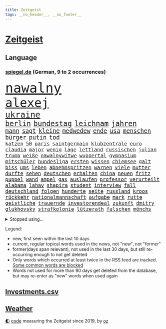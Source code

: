 ```yaml
---
title: Zeitgeist
tags: __no_header__, __no_footer__
---
```


# [Zeitgeist](https://oliz.io/zeitgeist/)

## Language

<h3><a href="https://www.spiegel.de" target="_blank">spiegel.de</a> (German, 9 to 2 occurrences)</h3>
<p style="font-family:monospace">
<span style="font-size:32pt"><a href="news_links.html#nawalny" class="current">nawalny</a></span>
<br>
<span style="font-size:29pt"><a href="news_links.html#alexej" class="current">alexej</a></span>
<br>
<span style="font-size:20pt"><a href="news_links.html#ukraine" class="current">ukraine</a></span>
<br>
<span style="font-size:17pt"><a href="news_links.html#berlin" class="current">berlin</a></span>
<span style="font-size:17pt"><a href="news_links.html#bundestag" class="current">bundestag</a></span>
<span style="font-size:17pt"><a href="news_links.html#leichnam" class="current">leichnam</a></span>
<span style="font-size:17pt"><a href="news_links.html#jahren" class="current">jahren</a></span>
<br>
<span style="font-size:14pt"><a href="news_links.html#mann" class="current">mann</a></span>
<span style="font-size:14pt"><a href="news_links.html#sagt" class="current">sagt</a></span>
<span style="font-size:14pt"><a href="news_links.html#kleine" class="current">kleine</a></span>
<span style="font-size:14pt"><a href="news_links.html#medwedew" class="current">medwedew</a></span>
<span style="font-size:14pt"><a href="news_links.html#ende" class="current">ende</a></span>
<span style="font-size:14pt"><a href="news_links.html#usa" class="current">usa</a></span>
<span style="font-size:14pt"><a href="news_links.html#menschen" class="current">menschen</a></span>
<span style="font-size:14pt"><a href="news_links.html#bürger" class="current">bürger</a></span>
<span style="font-size:14pt"><a href="news_links.html#putin" class="current">putin</a></span>
<span style="font-size:14pt"><a href="news_links.html#tod" class="current">tod</a></span>
<br>
<span style="font-size:12pt"><a href="news_links.html#katzen" class="current">katzen</a></span>
<span style="font-size:12pt"><a href="news_links.html#50" class="current">50</a></span>
<span style="font-size:12pt"><a href="news_links.html#paris" class="current">paris</a></span>
<span style="font-size:12pt"><a href="news_links.html#saintgermain" class="current">saintgermain</a></span>
<span style="font-size:12pt"><a href="news_links.html#klubzentrale" class="new">klubzentrale</a></span>
<span style="font-size:12pt"><a href="news_links.html#euro" class="current">euro</a></span>
<span style="font-size:12pt"><a href="news_links.html#claudia" class="current">claudia</a></span>
<span style="font-size:12pt"><a href="news_links.html#major" class="new">major</a></span>
<span style="font-size:12pt"><a href="news_links.html#wenig" class="current">wenig</a></span>
<span style="font-size:12pt"><a href="news_links.html#lage" class="current">lage</a></span>
<span style="font-size:12pt"><a href="news_links.html#lettland" class="current">lettland</a></span>
<span style="font-size:12pt"><a href="news_links.html#russischen" class="current">russischen</a></span>
<span style="font-size:12pt"><a href="news_links.html#julian" class="current">julian</a></span>
<span style="font-size:12pt"><a href="news_links.html#trump" class="current">trump</a></span>
<span style="font-size:12pt"><a href="news_links.html#weiße" class="current">weiße</a></span>
<span style="font-size:12pt"><a href="news_links.html#nawalnywitwe" class="new">nawalnywitwe</a></span>
<span style="font-size:12pt"><a href="news_links.html#wuppertal" class="new">wuppertal</a></span>
<span style="font-size:12pt"><a href="news_links.html#gymnasium" class="current">gymnasium</a></span>
<span style="font-size:12pt"><a href="news_links.html#mitschüler" class="current">mitschüler</a></span>
<span style="font-size:12pt"><a href="news_links.html#bundesliga" class="current">bundesliga</a></span>
<span style="font-size:12pt"><a href="news_links.html#ersten" class="current">ersten</a></span>
<span style="font-size:12pt"><a href="news_links.html#wissen" class="current">wissen</a></span>
<span style="font-size:12pt"><a href="news_links.html#chiemsee" class="current">chiemsee</a></span>
<span style="font-size:12pt"><a href="news_links.html#galt" class="current">galt</a></span>
<span style="font-size:12pt"><a href="news_links.html#biss" class="new">biss</a></span>
<span style="font-size:12pt"><a href="news_links.html#ums" class="current">ums</a></span>
<span style="font-size:12pt"><a href="news_links.html#leben" class="current">leben</a></span>
<span style="font-size:12pt"><a href="news_links.html#abnehmspritzen" class="current">abnehmspritzen</a></span>
<span style="font-size:12pt"><a href="news_links.html#warnen" class="current">warnen</a></span>
<span style="font-size:12pt"><a href="news_links.html#viele" class="current">viele</a></span>
<span style="font-size:12pt"><a href="news_links.html#mutter" class="current">mutter</a></span>
<span style="font-size:12pt"><a href="news_links.html#durfte" class="current">durfte</a></span>
<span style="font-size:12pt"><a href="news_links.html#sehen" class="current">sehen</a></span>
<span style="font-size:12pt"><a href="news_links.html#deutschen" class="current">deutschen</a></span>
<span style="font-size:12pt"><a href="news_links.html#erhalten" class="current">erhalten</a></span>
<span style="font-size:12pt"><a href="news_links.html#china" class="current">china</a></span>
<span style="font-size:12pt"><a href="news_links.html#neuen" class="current">neuen</a></span>
<span style="font-size:12pt"><a href="news_links.html#fritz" class="current">fritz</a></span>
<span style="font-size:12pt"><a href="news_links.html#puppel" class="new">puppel</a></span>
<span style="font-size:12pt"><a href="news_links.html#wand" class="current">wand</a></span>
<span style="font-size:12pt"><a href="news_links.html#ampel" class="current">ampel</a></span>
<span style="font-size:12pt"><a href="news_links.html#gas" class="current">gas</a></span>
<span style="font-size:12pt"><a href="news_links.html#auslaufen" class="current">auslaufen</a></span>
<span style="font-size:12pt"><a href="news_links.html#professor" class="current">professor</a></span>
<span style="font-size:12pt"><a href="news_links.html#verurteilt" class="current">verurteilt</a></span>
<span style="font-size:12pt"><a href="news_links.html#alabama" class="current">alabama</a></span>
<span style="font-size:12pt"><a href="news_links.html#lahav" class="current">lahav</a></span>
<span style="font-size:12pt"><a href="news_links.html#shapira" class="current">shapira</a></span>
<span style="font-size:12pt"><a href="news_links.html#student" class="current">student</a></span>
<span style="font-size:12pt"><a href="news_links.html#interview" class="current">interview</a></span>
<span style="font-size:12pt"><a href="news_links.html#fall" class="current">fall</a></span>
<span style="font-size:12pt"><a href="news_links.html#deutschland" class="current">deutschland</a></span>
<span style="font-size:12pt"><a href="news_links.html#folgen" class="current">folgen</a></span>
<span style="font-size:12pt"><a href="news_links.html#hunderte" class="current">hunderte</a></span>
<span style="font-size:12pt"><a href="news_links.html#seite" class="current">seite</a></span>
<span style="font-size:12pt"><a href="news_links.html#russland" class="current">russland</a></span>
<span style="font-size:12pt"><a href="news_links.html#kroos" class="current">kroos</a></span>
<span style="font-size:12pt"><a href="news_links.html#rückkehr" class="current">rückkehr</a></span>
<span style="font-size:12pt"><a href="news_links.html#nationalmannschaft" class="current">nationalmannschaft</a></span>
<span style="font-size:12pt"><a href="news_links.html#aufgabe" class="current">aufgabe</a></span>
<span style="font-size:12pt"><a href="news_links.html#mark" class="current">mark</a></span>
<span style="font-size:12pt"><a href="news_links.html#rutte" class="new">rutte</a></span>
<span style="font-size:12pt"><a href="news_links.html#geistliche" class="new">geistliche</a></span>
<span style="font-size:12pt"><a href="news_links.html#trauernde" class="current">trauernde</a></span>
<span style="font-size:12pt"><a href="news_links.html#investorendeal" class="current">investorendeal</a></span>
<span style="font-size:12pt"><a href="news_links.html#zukunft" class="current">zukunft</a></span>
<span style="font-size:12pt"><a href="news_links.html#dmitry" class="new">dmitry</a></span>
<span style="font-size:12pt"><a href="news_links.html#glukhovsky" class="new">glukhovsky</a></span>
<span style="font-size:12pt"><a href="news_links.html#strafkolonie" class="current">strafkolonie</a></span>
<span style="font-size:12pt"><a href="news_links.html#lützerath" class="new">lützerath</a></span>
<span style="font-size:12pt"><a href="news_links.html#falschen" class="current">falschen</a></span>
<span style="font-size:12pt"><a href="news_links.html#mönchs" class="new">mönchs</a></span>
</p>
<details>
<summary>Stopped using...</summary>
<p class="former" style="font-size:12pt">
arm(1218) dauerhaft(1218) richten(1218) bayerns(1217) befinden(1217) einiges(1217) philippinen(1217) schatten(1217) willen(1217) auftakt(1216) gewaltig(1216) live(1216) geworfen(1215) vollständig(1215) asche(1214) brexit(1214) führerschein(1214) tragen(1214) andrea(1213) 37(1212) bisschen(1212) einzug(1212) gelegt(1212) hervor(1212) krankenhäuser(1212) mario(1212) schildert(1212) stattdessen(1212) hintergründe(1211) kardinal(1211) rettungskräfte(1211) studierenden(1211) treffer(1211) verfolgen(1211) helfer(1210) null(1210) parteichef(1210) unterschiedlich(1210) amerika(1209) extreme(1209) feier(1209) keller(1209) klima(1209) schweigen(1209) unabhängigkeit(1209) wohnhaus(1209) zurzeit(1209) bewerber(1208) italienische(1208) werke(1208) 26(1207) 6(1207) beschwerden(1207) einstigen(1207) entscheidend(1207) jury(1207) kochen(1207) lehnen(1207) maß(1207) reporter(1207) richtige(1207) schießt(1207) vertrauen(1207) üben(1207) bmw(1206) größer(1206) reichte(1206) rät(1206) schüssen(1205) united(1205) abgehört(1204) australische(1204) bestätigen(1204) fließt(1204) mode(1204) regen(1204) armut(1203) reißt(1203) besuchen(1202) erbe(1202) bestimmten(1201) erwartungen(1201) fußballprofi(1201) halb(1200) klimapolitik(1200) möglichst(1200) entwickeln(1199) gering(1198) stärke(1198) bande(1197) eklat(1197) wende(1197) letztes(1195) schnitt(1195) haaland(1194) harten(1194) verzichten(1194) mieten(1193) ähnlich(1193) mehrerer(1191) parallelen(1191) schrecken(1191) ausrüstung(1190) unzufrieden(1190) reduzieren(1189) wind(1188) hilfen(1185) beitrag(1183) rechtsstreit(1183) ämter(1181) vermisste(1177) provoziert(1174) herausforderung(1172) entspannt(1164) verdoppelt(1162) heizen(1161) gebieten(1158) karlsruhe(1154) rakete(1153) dankt(1123) heidelberg(1122) langjährige(1101) extremwetter(1085) autobahnen(1073) strecken(1052) konservative(1048) lediglich(1000) arte(957) rereportage(957) anführer(955) djoković(951) bundesanwaltschaft(941) fossilen(919) gremium(919) weibliche(913) dörfer(907) nachspielzeit(896) realität(891) liebsten(888) papiere(882) zorn(880) gehälter(876) gewandt(872) entstanden(861) australiens(853) kunstwerke(851) älteste(848) ruhestand(845) verständigt(843) empfehlen(835) hendrik(833) 41(829) schülerin(816) rande(811) laura(798) martina(795) 87(782) öffentlichrechtlichen(779) verletzung(777) kanzlers(770) einrichtungen(765) ben(755) verringern(754) verkündete(752) spaltung(746) verweist(736) brüder(721) betreibt(715) 40000(713) benötigt(709) absagen(707) südamerika(705) schildern(704) unsicher(696) erneuerbare(695) spiegelbildungsnewsletter(693) töchter(692) flüchten(682) niedersächsischen(674) spart(672) talent(664) schwarzes(659) großmutter(657) packenden(657) anschuldigungen(653) nachfolgerin(651) schlamm(638) würdigt(638) ankara(637) besitzt(625) sylt(624) kühnert(611) ulrich(611) mitarbeitende(609) kaffee(606) grundschule(604) profi(592) einsätze(591) wozu(591) grün(589) plädieren(588) genauer(576) anruf(573) folgten(572) landwirtschaft(571) digitale(569) drohnenangriff(558) offizielle(549) ron(547) sperren(543) gendern(520) eingreifen(518) machtmissbrauch(514) senioren(508) tel(507) monika(504) beobachter(501) rückblick(498) spiegelrecherche(498) aviv(496) scheinbar(496) gerecht(491) urteilt(489) 300000(487) bergen(477) operiert(469) parallel(466) beantragen(462) 39(451) häufigsten(451) jets(451) spion(448) as(445) tabu(444) liberale(440) trotzen(440) deutschlandticket(438) feind(432) mitgliedern(432) skepsis(432) zehntausenden(431) migrationspolitik(429) durcheinander(427) saarlouis(427) gestalten(424) 2011(421) madonna(421) perfekten(412) udo(409) day(402) freigelassen(401) satellitenbild(399) meiste(396) boom(394) cem(386) temperatur(379) liebt(378) schwache(375) neunzigerjahren(374) siege(372) erschüttern(368) späten(367) leon(366) getötete(365) rechtsaußen(363) vierteljahrhundert(363) segelboot(360) schöner(359) zutiefst(358) 1600(356) beitritt(352) premiers(350) reisten(350) spielerinnen(349) unterbrechung(349) joggen(344) merklich(341) reichelt(338) #metoo(334) gejagt(333) ernsten(331) anlagen(328) ertrunken(326) transformation(323) kalkül(319) dürren(318) bauindustrie(317) pis(317) bestreiten(315) baugenehmigungen(314) umsetzen(313) w(313) dna(312) schließung(312) regierungspartei(311) emotionen(310) errichten(310) wüst(310) ac(308) diplomatische(308) existenz(308) spiegeltalk(308) drama(307) erling(307) modi(304) brown(303) referendum(303) rückhalt(302) sofortiger(302) ecuador(301) gewalttaten(297) birgt(294) gesundheitlichen(292) härtere(291) bundesweite(290) münchens(289) überlegungen(288) samuel(286) arbeitswelt(285) chicago(285) spürt(281) durften(280) horror(280) mitarbeitenden(278) erheblich(276) behauptungen(273) feinde(269) drogenhandel(265) plastikmüll(265) male(263) schwierigen(260) landtagswahlen(259) neuwahlen(259) brutalen(258) angelegt(256) schockiert(256) diego(254) zoff(254) lebensgefährlich(253) würdigte(253) acker(252) terrorgruppe(252) blamiert(249) organisationen(249) beckenbauer(248) conference(248) gegners(246) kopenhagen(243) celsius(240) morgens(240) pakt(240) verschwendung(240) sonntagmorgen(238) moschee(237) made(234) sanieren(234) renommierten(232) spahn(231) kurve(230) schirdewan(230) vorbilder(229) abgewehrt(228) bitcoin(227) lieferten(227) entsorgt(226) schnellstmöglich(226) gesellschaftliche(224) metachef(224) netzentgelte(224) weile(224) vorlegen(222) erweist(221) milliardenschweren(221) lebenshaltungskosten(220) sinkende(219) rechtsradikalen(218) bahrain(217) braut(217) effizienter(215) widersprüche(215) benötigten(214) weisen(214) allgemeine(212) geschlossene(211) griechischer(210) tiefsee(210) burger(209) variante(208) durchschnitt(207) feindbild(207) freizeit(206) goldene(205) robust(205) verstrickt(205) teller(204) abgebaut(201) afdchefin(201) flüchtlingslager(201) schwitzen(201) dänische(200) höheren(200) staus(200) einzuführen(199) warmen(199) zerbrochen(197) terroranschläge(196) islamistische(194) iranischer(193) schönste(192) sven(192) behandeln(191) lindenberg(190) planet(190) strenger(190) salz(189) aggressives(188) angefangen(188) angefeindet(188) netanyahus(188) sicherheitsgarantien(187) erwischte(186) wirtschaftsweise(185) standorten(184) exklusive(181) häftling(180) einbüßen(178) klubpräsident(178) vermuteten(178) freundinnen(176) unerwartete(176) pablo(175) re(175) reinen(175) airport(174) chancenlos(174) sozial(174) abkehr(173) arizona(173) beschwört(173) abschieben(172) effekte(172) meyer(171) einsam(170) erlaubnis(169) mary(169) brücken(168) chefinnen(168) erpressung(168) recherche(168) achtung(167) erdtrabanten(167) geschäftsleute(167) teenagerin(167) geheimdienstchef(166) mehrwertsteuer(166) zelebriert(166) angefahren(165) bester(165) alexa(163) astronomen(159) gründete(158) hundebesitzer(158) saudiarabiens(158) ticketpreise(158) grönland(157) hoffnungsvoll(157) niederlegen(157) models(156) nachzahlen(156) schroeder(156) angesehen(155) kabine(155) gewechselt(154) kreative(154) 83jährige(153) buchautorin(152) enthielt(152) journalistinnen(152) probiert(151) umgehend(151) verunglückte(151) bestaunen(150) einbürgerungen(150) verbänden(150) coole(149) rabe(146) müde(145) syriens(145) umgesetzt(142) dringenden(141) entführten(141) sogenannter(141) vergleichen(141) bernstein(140) bundesverkehrsminister(140) strompreis(140) digitaler(139) ecke(139) glänzte(139) bradley(138) cooper(138) extremist(138) luftschläge(138) beantworten(137) chiara(136) detroit(136) halloween(136) herbert(136) schwede(136) sekunde(136) ehrlichkeit(135) geworben(135) doppelmoral(134) schiebt(134) kolonie(133) milliardenhilfen(133) bequem(132) co₂ausstoß(132) gewaltigen(132) schieflage(132) berüchtigten(131) gefolgt(131) geheiratet(131) biologe(130) werkstatt(130) gelobt(129) luxusuhr(129) berüchtigte(128) eingebürgert(127) geklappt(127) pyramide(127) zusammengestoßen(127) anonym(126) anja(125) begehen(125) neuanfang(125) unausweichlich(125) prekär(124) verhalf(124) regelungen(123) tolle(123) ultrarechten(123) visum(122) zahlungsunfähig(122) 60jährige(121) ausgegangen(121) ezigaretten(121) umsätze(121) verbraucherzentrale(121) vertreibung(121) ansprüche(120) bedauern(120) betriebsrat(120) inselstaat(120) bist(119) kaution(119) zuverlässig(119) index(118) ungerecht(118) finals(117) arnold(116) usbörsenaufsicht(116) bundestagspräsidentin(115) lanka(114) mobbing(114) pauschale(114) sri(114) stellungen(114) taugen(114) trail(114) vorbereitungen(114) aufwachsen(113) gehindert(113) nichtstun(113) reus(113) schäuble(113) beriet(111) bevorzugt(111) solarindustrie(111) vermittlung(111) barriere(110) brodelt(110) furore(110) rechtsstaat(110) erfindung(109) gardasee(108) geplantem(108) rudolf(108) vereins(108) ratschläge(107) bäumen(106) giganten(106) hamasterroristen(106) zugteilung(106) beteiligung(105) historischem(105) langjähriger(105) parteigründung(105) streuen(105) todesopfern(105) wertvoll(105) white(105) anheben(104) migrationshintergrund(104) verständigung(104) chris(103) geebnet(103) schadensbegrenzung(103) unverändert(103) arabische(102) massaker(102) ranghoher(102) terroristische(102) gescheiterte(101) jeremy(101) milde(101) autozulieferer(100) bundespräsidenten(100) engere(100) friert(100) glückwünsche(100) israelischem(100) mohammadi(100) wohnraum(100) bombendrohung(99) erschreckende(99) sobald(99) verschleppte(99) frost(98) hamaschef(98) sexualisierte(98) neonazis(97) wucht(97) abschneiden(96) dicke(96) entsprechendes(96) schafe(96) scheidende(96) verbots(96) odyssee(95) präsidentenamt(95) reagierten(95) wahlsieg(95) womit(95) pausen(94) sinniert(94) niedrigsten(93) nordkoreanischen(93) eingeweiht(92) enttäuschen(92) hasst(92) reederei(92) sanders(92) abtreten(91) berlinmitte(91) hinterlassenschaften(91) nordwesten(91) schalker(91) kapitel(90) südlichen(90) vergrößern(90) verlage(90) 270(89) ampelvertreter(89) sarrazin(89) widersacherin(89) adam(88) aufzubauen(88) menschengruppen(88) orchester(88) petition(88) wilkinson(88) erschrocken(87) gerutscht(87) kurdin(87) oftmals(87) positionieren(87) wiederholte(87) neureuther(86) virginia(86) annie(85) ernaux(85) literaturnobelpreisträgerin(85) längerer(85) prinzen(85) versperrt(85) zusammengeschlossen(85) elaheh(84) fasste(84) garcía(84) hamedi(84) herren(84) ingenieur(84) komplette(84) skistar(84) traditionsklubs(84) afdlandtagsabgeordneten(83) furchtbar(83) gefährder(83) marjam(83) samadzade(83) staatsräson(83) astronaut(82) depots(81) dichter(81) fegt(81) fehlentscheidungen(81) finanzierte(81) pflegen(81) topmanager(81) abdul(80) cyberattacke(80) landtags(80) or(80) rendite(80) resolution(80) sinwar(80) sowjetunion(80) verdienste(80) bettina(79) bochumer(79) db(79) reiches(79) ritt(79) sick(79) subtil(79) ungleichheiten(79) bahnkunden(78) barça(78) exchefs(78) haken(78) hast(78) konterte(78) lehrern(78) newcastle(78) sicherung(78) slogan(78) stille(78) verkaufsverbot(78) duft(77) geplagt(77) kabarettist(77) nervosität(77) nrwministerpräsident(77) regentschaft(77) spdgesundheitsminister(77) sprit(77) stillgelegt(77) verschaffen(77) aggressiver(76) friends(76) genommene(76) heilmethoden(76) jabeur(76) ons(76) verletze(76) wtafinals(76) enthüllungen(75) touristenattraktion(75) abgefangen(74) ausschlussverfahren(74) kleider(74) bekanntes(73) brisanten(73) einschnitte(73) emma(73) esa(73) klassischer(73) konzepte(73) mayer(73) pazifikstaat(73) sportvorstand(73) webb(73) zunehmenden(73) graue(72) literaturpreis(72) passierte(72) preisgekrönter(72) weltraumteleskop(72) bundesebene(71) gedenkfeier(71) islands(71) langstreckenflüge(71) 2500(70) jobabbau(70) kroatiens(70) meiser(70) mitschuldig(70) petra(70) spendiert(70) weitem(70) bestsellers(69) ewingefängnis(69) köpfen(69) mitregieren(69) psychologe(69) anzusehen(68) diverse(68) empathie(68) gdlwarnstreik(68) hierfür(68) schwänzt(68) verrückter(68) wta(68) krokodile(67) lokführern(67) meme(67) notlösung(67) tagesschausprecherin(67) documenta(66) gealtert(66) immense(66) kolumbiens(66) meetings(66) sechzigerjahren(66) siegemund(66) abtransportiert(65) ampelgegner(65) datum(65) plane(65) schatzsuche(65) teures(65) überträgt(65) ausrufezeichen(64) bootz(64) illusion(64) indischen(64) lannert(64) linus(64) skiweltcup(64) straßer(64) alpinen(63) freiberg(63) geklagt(63) mutmaßlichem(63) treibhausgasen(63) gigantischen(62) hamasangriffs(62) lagarde(62) nass(62) verhelfen(62) böden(61) fördere(61) grimm(61) konzertbeginn(61) rundfunkbeitrag(61) sorgenvoll(61) veronika(61) ausgenommen(60) befeuert(60) fatal(60) geistig(60) krankschreibung(60) massenpanik(60) rechtsextremistischer(60) unverletzt(60) autofahrten(59) falls(59) kredit(59) rechtsradikaler(59) verspätung(59) aufgegangen(58) benutzte(58) cduabgeordneten(58) drehbücher(58) energieagentur(58) fdpfinanzminister(58) haushaltsloch(58) packte(58) rettungseinsatz(58) verheimlichen(58) ausgleich(57) ausstoß(57) heimatort(57) kindergarten(57) polizeichef(57) ryan(57) verdanken(57) emmy(56) ecken(55) gerichtssaal(55) positionierung(55) souveräner(55) superintelligenz(55) enkel(54) herausforderin(54) lokalen(54) orbáns(54) übte(54) arbeitgeberseite(53) befreite(53) brenzlig(53) landwirtschaftsminister(53) modekette(53) uganda(53) wintereinbruch(53) wärmer(53) anzahl(52) decken(52) güterverkehr(52) simon(52) vergleiche(52) winterwetter(52) glätte(51) kältewelle(51) streamingdienste(51) bräutigam(50) eisigen(50) mediamarktsaturn(50) neuseelands(50) prall(50) späte(50) heat(49) konstantin(49) notfall(49) pendlerpauschale(49) rutschig(49) telefonische(49) unterfangen(49) usmarine(49) brych(48) co₂besteuerung(48) desantis(48) gelbe(48) kinderfreibetrag(48) schneestürme(48) zeremonie(48) effiziente(47) eisige(47) glatteis(47) kisoftware(47) kollidierten(47) mülleimer(47) wintersturm(47) frederik(46) frikadellen(46) nadal(46) pisastudie(46) rafael(46) schneefälle(46) tennislegende(46) abgehalten(45) alkoholkonsum(45) defekte(45) distanzieren(45) dozenten(45) entrüstung(45) glatt(45) kontrollgremium(45) verena(45) eishockeyweltverband(44) eisregen(44) freigekommen(44) islamistischer(44) lgbtbewegung(44) luftangriffs(44) northvolt(44) schauspiel(44) tvexpertin(44) ergab(43) grünenpolitikerinnen(43) pilze(43) deklassiert(42) einstufung(42) entsprechenden(42) gürtel(42) schneechaos(42) überragte(42) gefischt(41) gefördert(41) jochen(41) rauch(41) schwächephase(41) viren(41) begehren(40) darts(40) gerechtere(40) kultusministerkonferenz(40) 344(39) depardieu(39) evert(39) gérard(39) stefanie(39) to(39) zurückgewinnen(39) öltanker(39) 22jährigen(38) gendersternchen(38) hapaglloyd(38) hausarzt(38) interessieren(38) starkwatzinger(38) ferragni(37) führungskrise(37) grandslamsiegerin(37) hinauszuzögern(37) hinschauen(37) margrethe(37) nettoeinkommen(37) alternativmedizin(36) finanziellen(36) fragwürdigen(36) hugh(36) kabinettsmitglied(36) lehmann(36) nicole(36) rentenalter(36) carroll(35) critics(35) dienstpflicht(35) kitools(35) materie(35) roberts(35) strahlung(35) umwelthilfe(34) bidenregierung(33) gangster(33) usfirma(33) archiv(32) autoritarismus(32) ägäis(32) 49euroticket(31) golfturnier(31) patriarchat(31) schwersten(31) verjährung(31) günstigere(30) littler(30) luke(30) patentstreit(30) ushilfen(30) bananen(29) beibehalten(29) brocken(29) byd(29) chirurgischen(29) entspannter(29) fünftel(29) jemens(29) postfaschisten(29) realitystars(29) amonra(28) bereitschaftsdienst(28) hackern(28) kulisse(28) kuwait(28) lions(28) sand(28) wirbelt(28) amoklauf(27) auszeichnungen(27) jeans(27) kathedrale(27) maersk(27) notredame(27) teuerung(27) abzuschütteln(26) ampeln(26) befassen(26) buchenallee(26) high(26) revolutionsgarden(26) videokonferenzen(26) angestiftet(25) bastian(25) heirateten(25) herber(25) klubikone(25) luxuswohnungen(25) ruiniert(25) schmid(25) taipeh(25) terrorgefahr(25) vulkane(25) gefängniswärter(24) kaufprämie(24) liberaler(24) linien(24) rissen(24) weiterreisen(24) 59(23) anhaltende(23) bredouille(23) einrichtungsgegenstände(23) fossil(23) gemobbt(23) großdemo(23) japanisches(23) rast(23) unangenehm(23) erkläre(22) seen(22) seoul(22) spirit(22) wofür(22) zurückzunehmen(22) aktivieren(21) fulminanter(21) hervorgeht(21) pazifik(21) trauerfeier(21) deiche(20) motivierte(20) raumfahrt(20) todestag(20) erik(19) klaute(19) lautet(19) pkkkämpfer(19) poor(19) trauerstaatsakt(19) chialo(18) dahintersteckt(18) kfrage(18) kulturförderung(18) königreichs(18) landsmann(18) rob(18) staatsakt(18) stromausfälle(18) ’ndrangheta(18) ausschüttung(17) bitcoinkurs(17) pendeln(17) schlichtungsstelle(17) wortbruch(17) biolebensmittel(16) saudiarabischen(16) supermodel(16) spektakuläres(15) begleiter(14) benötigte(14) bestsellerautor(14) foster(14) jodie(14) kempten(14) mushrooms(14) schalter(14) umkehren(14) bauernpräsident(13) berühmteste(13) bürgerrat(13) kitzbühel(13) lila(13) musikindustrie(13) retteten(13) rukwied(13) senator(13) verteilte(13) wertvolle(13) überschätzt(13) browser(12) chrome(12) dreister(12) flugverbot(12) peregrine(12) rüsten(12) unkonventionellen(12) warteten(12) angespannte(11) aromen(11) ausgerutscht(11) bentele(11) erfolgsgeheimnis(11) exklusiv(11) grundstück(11) himmels(11) livesendung(11) mahnung(11) medizinischer(11) oman(11) piste(11) skiverband(11) streif(11) weltstar(11)
</p>
</details>
<p>Legend:
<ul>
<li><span class="new">new</span>, first seen within the last 10 days</li>
<li><span class="current">current</span>, regular topical words used in the news, not "new", not "former"</li>
<li><span class="former">former(days span relevant)</span>, not used in the last 30 days, but still re-occurring enough to not get deleted</li>
<li>Only words which occurred at least twice in the RSS feed are tracked. <a href="language/filters.py">Some common words are blocked</a></li>
<li>Words not used for more than 90 days get deleted from the database, but may re-enter as "new" words when used again</li>
</ul>
</p>

## [Investments](investments.html)[.csv](investments.csv)

## [Weather](weather.html)

<footer>
<a href="javascript:toggleTheme()" class="nav">🌓</a>
<a href="https://github.com/ooz/zeitgeist">code</a> measuring the Zeitgeist since 2019, by <a href="https://oliz.io">oz</a>
</footer>
